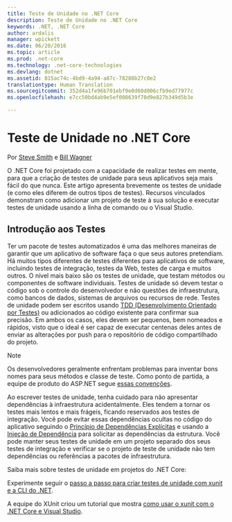 ```yaml
---
title: Teste de Unidade no .NET Core
description: Teste de Unidade no .NET Core
keywords: .NET, .NET Core
author: ardalis
manager: wpickett
ms.date: 06/20/2016
ms.topic: article
ms.prod: .net-core
ms.technology: .net-core-technologies
ms.devlang: dotnet
ms.assetid: 815ac74c-4bd9-4a94-a87c-78288b27c0e2
translationtype: Human Translation
ms.sourcegitcommit: 352d4a1fe96b701ebf9e0d60d006cfb9ed77977c
ms.openlocfilehash: e7cc50bd4ab9e5ef008639f70d9e827b349d5b3e

---
```


# <a name="unit-testing-in-net-core"></a>Teste de Unidade no .NET Core

Por [Steve Smith](http://ardalis.com) e [Bill Wagner](https://github.com/BillWagner)

O .NET Core foi projetado com a capacidade de realizar testes em mente, para que a criação de testes de unidade para seus aplicativos seja mais fácil do que nunca. Este artigo apresenta brevemente os testes de unidade (e como eles diferem de outros tipos de testes).
Recursos vinculados demonstram como adicionar um projeto de teste à sua solução e executar testes de unidade usando a linha de comando ou o Visual Studio.

## <a name="getting-started-with-testing"></a>Introdução aos Testes
 
Ter um pacote de testes automatizados é uma das melhores maneiras de garantir que um aplicativo de software faça o que seus autores pretendiam. Há muitos tipos diferentes de testes diferentes para aplicativos de software, incluindo testes de integração, testes da Web, testes de carga e muitos outros. O nível mais baixo são os testes de unidade, que testam métodos ou componentes de software individuais. Testes de unidade só devem testar o código sob o controle do desenvolvedor e não questões de infraestrutura, como bancos de dados, sistemas de arquivos ou recursos de rede. Testes de unidade podem ser escritos usando [TDD (Desenvolvimento Orientado por Testes)](http://deviq.com/test-driven-development/) ou adicionados ao código existente para confirmar sua precisão. Em ambos os casos, eles devem ser pequenos, bem nomeados e rápidos, visto que o ideal é ser capaz de executar centenas deles antes de enviar as alterações por push para o repositório de código compartilhado do projeto.

> [!NOTE]
> Os desenvolvedores geralmente enfrentam problemas para inventar bons nomes para seus métodos e classe de teste. Como ponto de partida, a equipe de produto do ASP.NET segue [essas convenções](https://github.com/aspnet/Home/wiki/Engineering-guidelines#unit-tests-and-functional-tests).

Ao escrever testes de unidade, tenha cuidado para não apresentar dependências à infraestrutura acidentalmente. Eles tendem a tornar os testes mais lentos e mais frágeis, ficando reservados aos testes de integração. Você pode evitar essas dependências ocultas no código do aplicativo seguindo o [Princípio de Dependências Explícitas](http://deviq.com/explicit-dependencies-principle/) e usando a [Injeção de Dependência](https://docs.microsoft.com/en-us/aspnet/core/fundamentals/dependency-injection) para solicitar as dependências da estrutura. Você pode manter seus testes de unidade em um projeto separado dos seus testes de integração e verificar se o projeto de teste de unidade não tem dependências ou referências a pacotes de infraestrutura.

Saiba mais sobre testes de unidade em projetos do .NET Core:

Experimente seguir o [passo a passo para criar testes de unidade com xunit e a CLI do .NET](unit-testing-with-dotnet-test.md).

A equipe do XUnit criou um tutorial que mostra [como usar o xunit com o .NET Core e Visual Studio](http://xunit.github.io/docs/getting-started-dotnet-core.html).



<!--HONumber=Nov16_HO3-->


